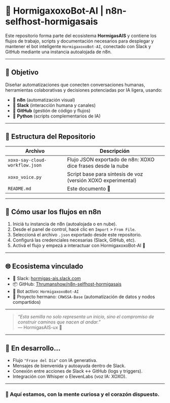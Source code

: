# 🤖 HormigaxoxoBot-AI | n8n-selfhost-hormigasais

Este repositorio forma parte del ecosistema **HormigasAIS** y contiene los flujos de trabajo, scripts y documentación necesarios para desplegar y mantener el bot inteligente `HormigaxoxoBot-AI`, conectado con Slack y GitHub mediante una instancia autoalojada de n8n.

---

## 📌 Objetivo

Diseñar automatizaciones que conecten conversaciones humanas, herramientas colaborativas y decisiones potenciadas por IA ligera, usando:

- 🧠 **n8n** (automatización visual)
- 💬 **Slack** (interacción humana y canales)
- 🧪 **GitHub** (gestión de código y flujos)
- 🐍 **Python** (scripts complementarios de IA)

---

## 📁 Estructura del Repositorio

| Archivo                     | Descripción                                                  |
|----------------------------|--------------------------------------------------------------|
| `xoxo-say-cloud-workflow.json` | Flujo JSON exportado de n8n: XOXO dice frases desde la nube |
| `xoxo_voice.py`            | Script base para síntesis de voz (versión XOXO experimental) |
| `README.md`                | Este documento 🐜                                             |

---

## 🚀 Cómo usar los flujos en n8n

1. Iniciá tu instancia de n8n (autoalojada o en nube).
2. Desde el panel de control, hacé clic en `Import` > `From File`.
3. Seleccioná el archivo `.json` exportado desde este repositorio.
4. Configurá las credenciales necesarias (Slack, GitHub, etc).
5. Activá el flujo y empezá a interactuar con HormigaxoxoBot-AI 🚀

---

## 🌐 Ecosistema vinculado

- 💬 Slack: [hormigas-ais.slack.com](https://hormigas-ais.slack.com)
- 📦 GitHub: [Thrumanshow/n8n-selfhost-hormigasais](https://github.com/Thrumanshow/n8n-selfhost-hormigasais)
- 🤖 Bot activo: `HormigaxoxoBot-AI`
- 🔗 Proyecto hermano: `CRWSSA-Base` (automatización de datos y nodos compartidos)

---

> _“Esta semilla no solo representa un inicio, sino el compromiso de construir caminos que nacen al andar.”_  
> — HormigasAIS-ux 🌱

---

## 🧪 En desarrollo...

- Flujo `"Frase del Día"` con IA generativa.
- Mensajes de bienvenida y autoayuda dentro de Slack.
- Conexión entre acciones de Slack ↔ GitHub (logs y triggers).
- Integración con Whisper o ElevenLabs (voz IA: XOXO).

---

### 🐜 Aquí estamos, con la mente curiosa y el corazón dispuesto.
